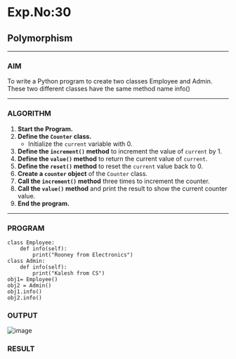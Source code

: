 # Exp.No:30  
##  Polymorphism

---

### AIM  
To write a Python program to create two classes Employee and Admin. These two different classes have the same method name info()

---

### ALGORITHM

1. **Start the Program.**
2. **Define the `Counter` class.**
   - Initialize the `current` variable with 0.
3. **Define the `increment()` method** to increment the value of `current` by 1.
4. **Define the `value()` method** to return the current value of `current`.
5. **Define the `reset()` method** to reset the `current` value back to 0.
6. **Create a `counter` object** of the `Counter` class.
7. **Call the `increment()` method** three times to increment the counter.
8. **Call the `value()` method** and print the result to show the current counter value.
9. **End the program.**

---

### PROGRAM

```
class Employee:
    def info(self):
        print("Rooney from Electronics")
class Admin:
    def info(self):
        print("Kalesh from CS")
obj1= Employee()
obj2 = Admin()
obj1.info()
obj2.info()
```

### OUTPUT
![image](https://github.com/user-attachments/assets/df48b543-2f3e-4519-aba9-8e2fe3bebc7d)

### RESULT
